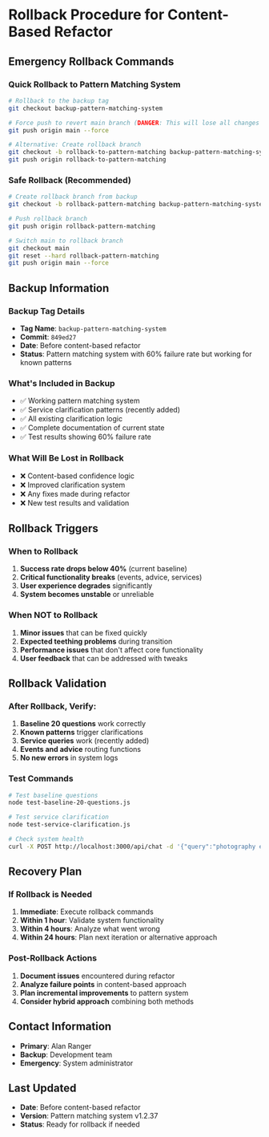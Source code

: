 # Rollback Procedure for Content-Based Refactor

## Emergency Rollback Commands

### Quick Rollback to Pattern Matching System
```bash
# Rollback to the backup tag
git checkout backup-pattern-matching-system

# Force push to revert main branch (DANGER: This will lose all changes after backup)
git push origin main --force

# Alternative: Create rollback branch
git checkout -b rollback-to-pattern-matching backup-pattern-matching-system
git push origin rollback-to-pattern-matching
```

### Safe Rollback (Recommended)
```bash
# Create rollback branch from backup
git checkout -b rollback-pattern-matching backup-pattern-matching-system

# Push rollback branch
git push origin rollback-pattern-matching

# Switch main to rollback branch
git checkout main
git reset --hard rollback-pattern-matching
git push origin main --force
```

## Backup Information

### Backup Tag Details
- **Tag Name**: `backup-pattern-matching-system`
- **Commit**: `849ed27`
- **Date**: Before content-based refactor
- **Status**: Pattern matching system with 60% failure rate but working for known patterns

### What's Included in Backup
- ✅ Working pattern matching system
- ✅ Service clarification patterns (recently added)
- ✅ All existing clarification logic
- ✅ Complete documentation of current state
- ✅ Test results showing 60% failure rate

### What Will Be Lost in Rollback
- ❌ Content-based confidence logic
- ❌ Improved clarification system
- ❌ Any fixes made during refactor
- ❌ New test results and validation

## Rollback Triggers

### When to Rollback
1. **Success rate drops below 40%** (current baseline)
2. **Critical functionality breaks** (events, advice, services)
3. **User experience degrades** significantly
4. **System becomes unstable** or unreliable

### When NOT to Rollback
1. **Minor issues** that can be fixed quickly
2. **Expected teething problems** during transition
3. **Performance issues** that don't affect core functionality
4. **User feedback** that can be addressed with tweaks

## Rollback Validation

### After Rollback, Verify:
1. **Baseline 20 questions** work correctly
2. **Known patterns** trigger clarifications
3. **Service queries** work (recently added)
4. **Events and advice** routing functions
5. **No new errors** in system logs

### Test Commands
```bash
# Test baseline questions
node test-baseline-20-questions.js

# Test service clarification
node test-service-clarification.js

# Check system health
curl -X POST http://localhost:3000/api/chat -d '{"query":"photography equipment advice"}'
```

## Recovery Plan

### If Rollback is Needed
1. **Immediate**: Execute rollback commands
2. **Within 1 hour**: Validate system functionality
3. **Within 4 hours**: Analyze what went wrong
4. **Within 24 hours**: Plan next iteration or alternative approach

### Post-Rollback Actions
1. **Document issues** encountered during refactor
2. **Analyze failure points** in content-based approach
3. **Plan incremental improvements** to pattern system
4. **Consider hybrid approach** combining both methods

## Contact Information
- **Primary**: Alan Ranger
- **Backup**: Development team
- **Emergency**: System administrator

## Last Updated
- **Date**: Before content-based refactor
- **Version**: Pattern matching system v1.2.37
- **Status**: Ready for rollback if needed

